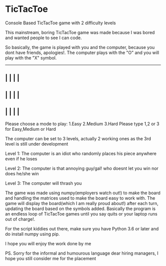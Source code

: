 # TicTacToe
Console Based TicTacToe game with 2 difficulty levels

This mainstream, boring TicTacToe game was made because I was bored and wanted people to see I can code.

So basically, the game is played with you and the computer, because you dont have friends, apologies!. The computer plays with the "O" and you will play with the "X" symbol.

----------------------
|      |      |      |
----------------------
|      |      |      |
----------------------
|      |      |      |
----------------------
Please choose a mode to play:
1.Easy
2.Medium
3.Hard
Please type 1,2 or 3 for Easy,Medium or Hard

The computer can be set to 3 levels, actually 2 working ones as the 3rd level is still under development

Level 1: The computer is an idiot who randomly places his piece anywhere even if he loses

Level 2: The computer is that annoying guy/gal! who doesnt let you win nor does he/she win

Level 3: The computer will thrash you

The game was made using numpy(employers watch out!) to make the board and handling the matrices used to make the board easy to work with.
The game will display the board(which I am really proud about!) after each turn, updating the board based on the symbols added.
Basically the program is an endless loop of TicTacToe games until you say quits or your laptop runs out of charge!.

For the script kiddies out there, make sure you have Python 3.6 or later and do install numpy using pip.

I hope you will enjoy the work done by me

PS. Sorry for the informal and humourous language dear hiring managers, I hope you still consider me for the placement
